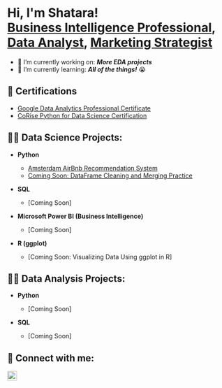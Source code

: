 <h1>Hi, I'm Shatara! <br/><a href="https://www.linkedin.com/in/sgeter">Business Intelligence Professional</a>, <a href="https://github.com/heyshatara">Data Analyst</a>, <a href="https://www.linkedin.com/in/sgeter">Marketing Strategist</a></h1>

- 🔭 I’m currently working on: <b><i>More EDA projects</b></i>
- 🌱 I’m currently learning: <b><i>All of the things!</b></i> 😭

<h2>📜 Certifications</h2>

- [Google Data Analytics Professional Certificate](https://www.credly.com/badges/837babb1-e05f-4ac2-8b10-2a97b1411a96)
- [CoRise Python for Data Science Certification](https://www.credential.net/d9e36d81-facb-43c5-a083-8e311d74bb7b#gs.xwxzw4)

<h2>👨‍💻 Data Science Projects:</h2>

- <b>Python</b>
  - [Amsterdam AirBnb Recommendation System](https://github.com/heyshatara/numpy-airbnb)
  - [Coming Soon: DataFrame Cleaning and Merging Practice](https://github.com/heyshatara/numpy-airbnb)
  
- <b>SQL</b>
  - [Coming Soon]
 
- <b>Microsoft Power BI (Business Intelligence)</b>
  - [Coming Soon]
  
- <b>R (ggplot)</b>
  - [Coming Soon: Visualizing Data Using ggplot in R]

<h2>👨‍💻 Data Analysis Projects:</h2>

- <b>Python</b>
  - [Coming Soon]

- <b>SQL</b>
  - [Coming Soon]

<h2> 🤳 Connect with me:</h2>

[<img align="left" alt="LinkedInIcon | LinkedIn" width="22px" src="https://cdn.jsdelivr.net/npm/simple-icons@v3/icons/linkedin.svg" />][linkedin]

[linkedin]: https://linkedin.com/in/sgeter

<!--
**heyshatara/heyshatara** is a ✨ _special_ ✨ repository because its `README.md` (this file) appears on your GitHub profile.
-->
